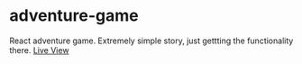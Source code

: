 # adventure-game
React adventure game. Extremely simple story, just gettting the functionality there.
[Live View](https://pmcmahan1.github.io/adventure-game/)
